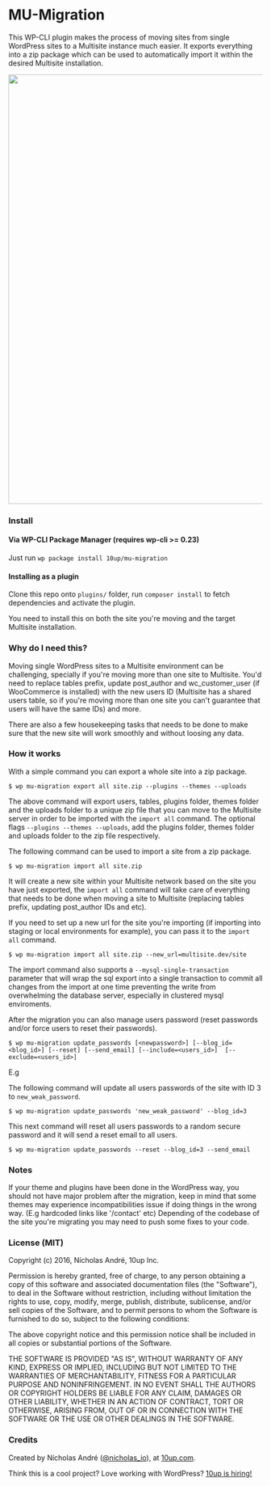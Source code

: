 # MU-Migration

This WP-CLI plugin makes the process of moving sites from single WordPress sites to a Multisite instance much easier.
It exports everything into a zip package which can be used to automatically import it within the desired Multisite installation.

<a href="http://10up.com/contact/"><img src="https://10updotcom-wpengine.s3.amazonaws.com/uploads/2016/10/10up-Github-Banner.png" width="850"></a>

### Install ###

#### Via WP-CLI Package Manager (requires wp-cli >= 0.23)
Just run `wp package install 10up/mu-migration`
#### Installing as a plugin
Clone this repo onto `plugins/` folder, run `composer install` to fetch dependencies and activate the plugin.

You need to install this on both the site you're moving and the target Multisite installation.

### Why do I need this? ###
Moving single WordPress sites to a Multisite environment can be challenging, specially if you're moving more than one site to
Multisite. You'd need to replace tables prefix, update post_author and wc_customer_user (if WooCommerce is installed) with the new
users ID (Multisite has a shared users table, so if you're moving more than one site you can't guarantee that users will have the same IDs) and more.

There are also a few housekeeping tasks that needs to be done to make sure that the new site will work smoothly and without loosing any data.

### How it works ###

With a simple command you can export a whole site into a zip package.

```
$ wp mu-migration export all site.zip --plugins --themes --uploads
```

The above command will export users, tables, plugins folder, themes folder and the uploads folder to a unique zip file that you can
move to the Multisite server in order to be imported with the `import all` command. The optional flags `--plugins --themes --uploads`,
add the plugins folder, themes folder and uploads folder to the zip file respectively.

The following command can be used to import a site from a zip package.
```
$ wp mu-migration import all site.zip
```
It will create a new site within your Multisite network based on the site you have just exported, the `import all` command will take care
of everything that needs to be done when moving a site to Multisite (replacing tables prefix, updating post_author IDs and etc).

If you need to set up a new url for the site you're importing (if importing into staging or local environments for example),
you can pass it to the `import all` command.

```
$ wp mu-migration import all site.zip --new_url=multisite.dev/site
```

The import command also supports a `--mysql-single-transaction` parameter that will wrap the sql export into a single transaction to commit
all changes from the import at one time preventing the write from overwhelming the database server, especially in clustered mysql enviroments.

After the migration you can also manage users password (reset passwords and/or force users to reset their passwords).
```
$ wp mu-migration update_passwords [<newpassword>] [--blog_id=<blog_id>] [--reset] [--send_email] [--include=<users_id>]  [--exclude=<users_id>]
```

E.g

The following command will update all users passwords of the site with ID 3 to `new_weak_password`.
```
$ wp mu-migration update_passwords 'new_weak_password' --blog_id=3
```

This next command will reset all users passwords to a random secure password and it will send a reset email to all users.

```
$ wp mu-migration update_passwords --reset --blog_id=3 --send_email
```

### Notes ###
If your theme and plugins have been done in the WordPress way, you should not have major problem after the migration, keep in mind
that some themes may experience incompatibilities issue if doing things in the wrong way. (E.g hardcoded links like '/contact' etc)
Depending of the codebase of the site you're migrating you may need to push some fixes to your code.

### License (MIT) ###
Copyright (c) 2016, Nícholas André, 10up Inc.

Permission is hereby granted, free of charge, to any person obtaining a copy of this software and associated documentation files (the "Software"), to deal in the Software without restriction, including without limitation the rights to use, copy, modify, merge, publish, distribute, sublicense, and/or sell copies of the Software, and to permit persons to whom the Software is furnished to do so, subject to the following conditions:

The above copyright notice and this permission notice shall be included in all copies or substantial portions of the Software.

THE SOFTWARE IS PROVIDED "AS IS", WITHOUT WARRANTY OF ANY KIND, EXPRESS OR IMPLIED, INCLUDING BUT NOT LIMITED TO THE WARRANTIES OF MERCHANTABILITY, FITNESS FOR A PARTICULAR PURPOSE AND NONINFRINGEMENT. IN NO EVENT SHALL THE AUTHORS OR COPYRIGHT HOLDERS BE LIABLE FOR ANY CLAIM, DAMAGES OR OTHER LIABILITY, WHETHER IN AN ACTION OF CONTRACT, TORT OR OTHERWISE, ARISING FROM, OUT OF OR IN CONNECTION WITH THE SOFTWARE OR THE USE OR OTHER DEALINGS IN THE SOFTWARE.

### Credits ###


Created by Nícholas André ([@nicholas_io](https://profiles.wordpress.org/nicholas_io)), at [10up.com](http://10up.com).

Think this is a cool project? Love working with WordPress? [10up is hiring!](http://10up.com/careers/?utm_source=wphammer&utm_medium=community&utm_campaign=oss-code)
